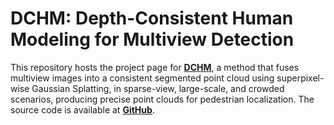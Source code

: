 # DCHM: Depth-Consistent Human Modeling for Multiview Detection
This repository hosts the project page for [**DCHM**](https://jiahao-ma.github.io/DCHM/), a method that fuses multiview images into a consistent segmented point cloud using superpixel-wise Gaussian Splatting, in sparse-view, large-scale, and crowded scenarios, producing precise point clouds for pedestrian localization. The source code is available at [**GitHub**](https://github.com/Jiahao-Ma/DCHM-code).